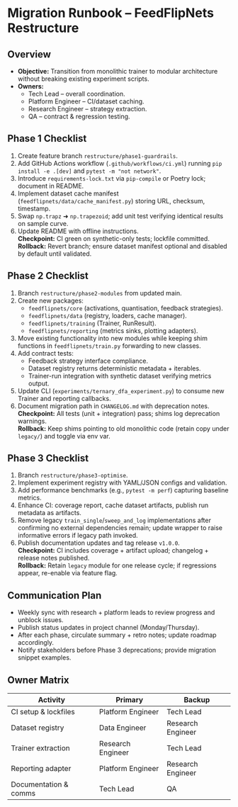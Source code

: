 # Migration Runbook – FeedFlipNets Restructure

## Overview
- **Objective:** Transition from monolithic trainer to modular architecture without breaking existing experiment scripts.  
- **Owners:**
  - Tech Lead – overall coordination.  
  - Platform Engineer – CI/dataset caching.  
  - Research Engineer – strategy extraction.  
  - QA – contract & regression testing.

## Phase 1 Checklist
1. Create feature branch `restructure/phase1-guardrails`.  
2. Add GitHub Actions workflow (`.github/workflows/ci.yml`) running `pip install -e .[dev]` and `pytest -m "not network"`.  
3. Introduce `requirements-lock.txt` via `pip-compile` or Poetry lock; document in README.  
4. Implement dataset cache manifest (`feedflipnets/data/cache_manifest.py`) storing URL, checksum, timestamp.  
5. Swap `np.trapz` ➜ `np.trapezoid`; add unit test verifying identical results on sample curve.  
6. Update README with offline instructions.  
**Checkpoint:** CI green on synthetic-only tests; lockfile committed.  
**Rollback:** Revert branch; ensure dataset manifest optional and disabled by default until validated.

## Phase 2 Checklist
1. Branch `restructure/phase2-modules` from updated main.  
2. Create new packages:
   - `feedflipnets/core` (activations, quantisation, feedback strategies).  
   - `feedflipnets/data` (registry, loaders, cache manager).  
   - `feedflipnets/training` (Trainer, RunResult).  
   - `feedflipnets/reporting` (metrics sinks, plotting adapters).  
3. Move existing functionality into new modules while keeping shim functions in `feedflipnets/train.py` forwarding to new classes.  
4. Add contract tests:
   - Feedback strategy interface compliance.  
   - Dataset registry returns deterministic metadata + iterables.  
   - Trainer-run integration with synthetic dataset verifying metrics output.  
5. Update CLI (`experiments/ternary_dfa_experiment.py`) to consume new Trainer and reporting callbacks.  
6. Document migration path in `CHANGELOG.md` with deprecation notes.  
**Checkpoint:** All tests (unit + integration) pass; shims log deprecation warnings.  
**Rollback:** Keep shims pointing to old monolithic code (retain copy under `legacy/`) and toggle via env var.

## Phase 3 Checklist
1. Branch `restructure/phase3-optimise`.  
2. Implement experiment registry with YAML/JSON configs and validation.  
3. Add performance benchmarks (e.g., `pytest -m perf`) capturing baseline metrics.  
4. Enhance CI: coverage report, cache dataset artifacts, publish run metadata as artifacts.  
5. Remove legacy `train_single`/`sweep_and_log` implementations after confirming no external dependencies remain; update wrapper to raise informative errors if legacy path invoked.  
6. Publish documentation updates and tag release `v1.0.0`.  
**Checkpoint:** CI includes coverage + artifact upload; changelog + release notes published.  
**Rollback:** Retain `legacy` module for one release cycle; if regressions appear, re-enable via feature flag.

## Communication Plan
- Weekly sync with research + platform leads to review progress and unblock issues.  
- Publish status updates in project channel (Monday/Thursday).  
- After each phase, circulate summary + retro notes; update roadmap accordingly.  
- Notify stakeholders before Phase 3 deprecations; provide migration snippet examples.

## Owner Matrix
| Activity | Primary | Backup |
| --- | --- | --- |
| CI setup & lockfiles | Platform Engineer | Tech Lead |
| Dataset registry | Data Engineer | Research Engineer |
| Trainer extraction | Research Engineer | Tech Lead |
| Reporting adapter | Platform Engineer | Research Engineer |
| Documentation & comms | Tech Lead | QA |
